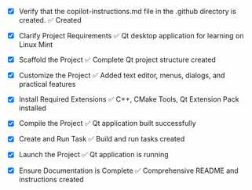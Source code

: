 <!-- Use this file to provide workspace-specific custom instructions to Copilot. For more details, visit https://code.visualstudio.com/docs/copilot/copilot-customization#_use-a-githubcopilotinstructionsmd-file -->

- [x] Verify that the copilot-instructions.md file in the .github directory is created. ✅ Created

- [x] Clarify Project Requirements ✅ Qt desktop application for learning on Linux Mint
<!-- Creating a complete Qt desktop application for learning purposes on Linux Mint -->

- [x] Scaffold the Project ✅ Complete Qt project structure created
<!-- Create Qt project structure with CMake build system -->

- [x] Customize the Project ✅ Added text editor, menus, dialogs, and practical features
<!-- Add practical Qt features like text editing, file operations, menus, etc. -->

- [x] Install Required Extensions ✅ C++, CMake Tools, Qt Extension Pack installed
<!-- Install C++ and CMake extensions if needed -->

- [x] Compile the Project ✅ Qt application built successfully
<!-- Build the Qt application -->

- [x] Create and Run Task ✅ Build and run tasks created
<!-- Create build and run tasks -->

- [x] Launch the Project ✅ Qt application is running
<!-- Run the Qt application -->

- [x] Ensure Documentation is Complete ✅ Comprehensive README and instructions created
<!-- Complete README.md with Qt learning resources and build instructions -->
